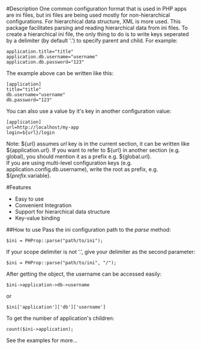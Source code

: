 #Description
One common configuration format that is used in PHP apps are ini files, but ini files are being used mostly for non-hierarchical configurations. For hierarchical data structure, XML is more used.
This package facilitates parsing and reading hierarchical data from ini files.
To create a hierarchical ini file, the only thing to do is to write keys seperated by a delimiter
(by default '.') to specify parent and child. For example:

    application.title="title"
    application.db.username="username"
    application.db.password="123"

The example above can be written like this:

    [application]
    title="title"
    db.username="username"
    db.password="123"

You can also use a value by it's key in another configuration value:

    [application]
    url=http://localhost/my-app
    login=${url}/login

Note: ${url} assumes *url* key is in the current section, it can be written like ${application.url}.
If you want to refer to ${url} in another section (e.g. global), you should mention it as a prefix e.g. ${global.url}.  
If you are using multi-level configuration keys (e.g. application.config.db.username), write the root as prefix, e.g. ${*prefix*.variable}.

#Features
- Easy to use
- Convenient Integration
- Support for hierarchical data structure
- Key-value binding

##How to use
Pass the ini configuration path to the *parse* method:

    $ini = PHProp::parse("path/to/ini");

If your scope delimiter is not '.', give your delimiter as the second parameter:

    $ini = PHProp::parse("path/to/ini", "/");

After getting the object, the username can be accessed easily:

    $ini->application->db->username 

or

    $ini['application']['db']['username']

To get the number of application's children:

    count($ini->application);

See the examples for more...
